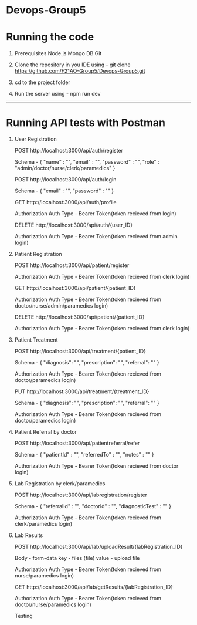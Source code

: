 # Devops-Group5 

# Running the code

1. Prerequisites
    Node.js
    Mongo DB
    Git

2. Clone the repository in you IDE using - git clone https://github.com/F21AO-Group5/Devops-Group5.git

3. cd to the project folder

4. Run the server using - npm run dev

-----------------------------------------------------------------------------------------------------------

# Running API tests with Postman

1. User Registration 

    POST http://localhost:3000/api/auth/register

    Schema - {
        "name" : "",
        "email" : "",
        "password" : "",
        "role" : "admin/doctor/nurse/clerk/paramedics"
    }

    POST http://localhost:3000/api/auth/login

    Schema - {
        "email" : "",
        "password" : ""
    }

    GET http://localhost:3000/api/auth/profile

    Authorization
    Auth Type - Bearer Token(token recieved from login)

    DELETE http://localhost:3000/api/auth/{user_ID}

    Authorization
    Auth Type - Bearer Token(token recieved from admin login)

2. Patient Registration

    POST http://localhost:3000/api/patient/register

    Authorization
    Auth Type - Bearer Token(token recieved from clerk login)

    GET http://localhost:3000/api/patient/{patient_ID}

    Authorization
    Auth Type - Bearer Token(token recieved from doctor/nurse/admin/paramedics login)

    DELETE http://localhost:3000/api/patient/{patient_ID}

    Authorization
    Auth Type - Bearer Token(token recieved from clerk login)

3. Patient Treatment

    POST http://localhost:3000/api/treatment/{patient_ID}

    Schema - {
        "diagnosis": "",
        "prescription": "",
        "referral": ""
    }

    Authorization
    Auth Type - Bearer Token(token recieved from doctor/paramedics login)

    PUT http://localhost:3000/api/treatment/{treatment_ID}

    Schema - {
        "diagnosis": "",
        "prescription": "",
        "referral": ""
    }

    Authorization
    Auth Type - Bearer Token(token recieved from doctor/paramedics login)

4. Patient Referral by doctor

    POST http://localhost:3000/api/patientreferral/refer

    Schema - {
        "patientId" : "",
        "referredTo" : "",
        "notes" : ""
    }

    Authorization
    Auth Type - Bearer Token(token recieved from doctor login)

5. Lab Registration by clerk/paramedics

    POST http://localhost:3000/api/labregistration/register

    Schema - {
        "referralId" : "",
        "doctorId" : "",
        "diagnosticTest" : ""
    }

    Authorization
    Auth Type - Bearer Token(token recieved from clerk/paramedics login)

6. Lab Results

    POST http://localhost:3000/api/lab/uploadResult/{labRegistration_ID}

    Body - form-data
    key - files (file) 
    value - upload file

    Authorization
    Auth Type - Bearer Token(token recieved from nurse/paramedics login)

    GET http://localhost:3000/api/lab/getResults/{labRegistration_ID}

    Authorization
    Auth Type - Bearer Token(token recieved from doctor/nurse/paramedics login)

    Testing
